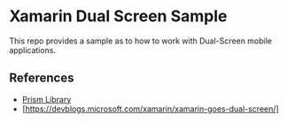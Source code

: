 # Xamarin Dual Screen Sample

This repo provides a sample as to how to work with Dual-Screen mobile applications.

## References

* [Prism Library]()
* [https://devblogs.microsoft.com/xamarin/xamarin-goes-dual-screen/]
